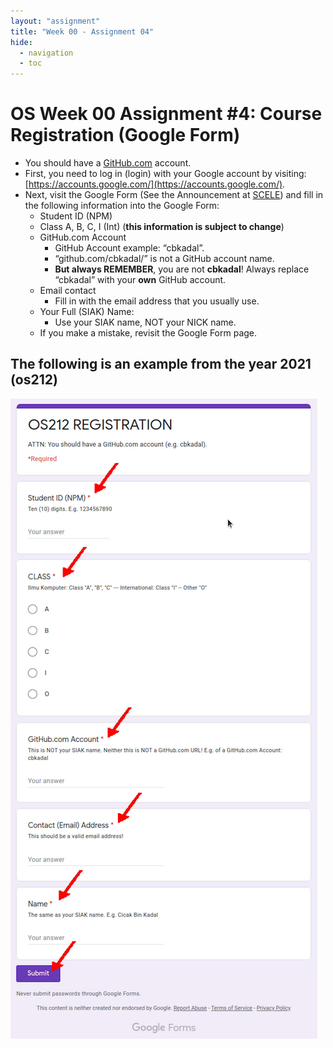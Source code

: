 ```yaml
---
layout: "assignment"
title: "Week 00 - Assignment 04"
hide:
  - navigation
  - toc
---
```


# OS Week 00 Assignment #4: Course Registration (Google Form)

- You should have a [GitHub.com](https://github.com/) account.
- First, you need to log in (login) with your Google account by visiting:
  [https://accounts.google.com/](https://accounts.google.com/).
- Next, visit the Google Form (See the Announcement at
  [SCELE](https://scele.cs.ui.ac.id/course/view.php?id=3841)) and fill in the following information into the Google Form:
  - Student ID (NPM)
  - Class A, B, C, I (Int) (**this information is subject to change**)
  - GitHub.com Account
    - GitHub Account example: “cbkadal”.
    - “github.com/cbkadal/” is not a GitHub account name.
    - **But always REMEMBER**, you are not **cbkadal**! Always replace “cbkadal” with your **own** GitHub account.
  - Email contact
    - Fill in with the email address that you usually use.
  - Your Full (SIAK) Name:
    - Use your SIAK name, NOT your NICK name.
  - If you make a mistake, revisit the Google Form page.

## **The following is an example from the year 2021 (os212)**

![os-github0](../assets/images/W00/04/os-github0.jpg)

